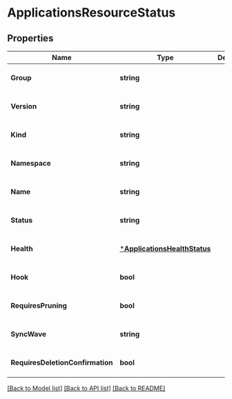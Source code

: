 # ApplicationsResourceStatus

## Properties
Name | Type | Description | Notes
------------ | ------------- | ------------- | -------------
**Group** | **string** |  | [optional] [default to null]
**Version** | **string** |  | [optional] [default to null]
**Kind** | **string** |  | [optional] [default to null]
**Namespace** | **string** |  | [optional] [default to null]
**Name** | **string** |  | [optional] [default to null]
**Status** | **string** |  | [optional] [default to null]
**Health** | [***ApplicationsHealthStatus**](applicationsHealthStatus.md) |  | [optional] [default to null]
**Hook** | **bool** |  | [optional] [default to null]
**RequiresPruning** | **bool** |  | [optional] [default to null]
**SyncWave** | **string** |  | [optional] [default to null]
**RequiresDeletionConfirmation** | **bool** |  | [optional] [default to null]

[[Back to Model list]](../README.md#documentation-for-models) [[Back to API list]](../README.md#documentation-for-api-endpoints) [[Back to README]](../README.md)

